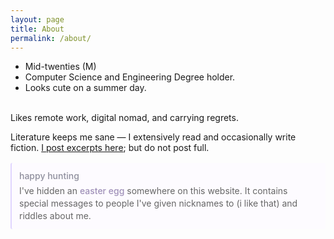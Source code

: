 ```yaml
---
layout: page
title: About
permalink: /about/
---
```

- Mid-twenties (M)
- Computer Science and Engineering Degree holder.
- Looks cute on a summer day.

\
Likes remote work, digital nomad, and carrying regrets.

Literature keeps me sane — I extensively read and occasionally write fiction. [I post excerpts here](/fiction); but do not post full.
<div class="easter-egg-note" style="background-color: #fdfbff; border-left: 2px solid #e0d5ff; padding: 12px; margin: 16px 0; border-radius: 3px;">
    <div style="color: #8f8f9d; font-weight: 500; margin-bottom: 6px;">happy hunting</div>
    <div style="color: #666666; line-height: 1.4;">
        I've hidden an <span style="color: #9f90b8; font-weight: 500;">easter egg</span> somewhere on this website. It contains special messages to people I've given nicknames to (i like that) and riddles about me. 
    </div>
</div>